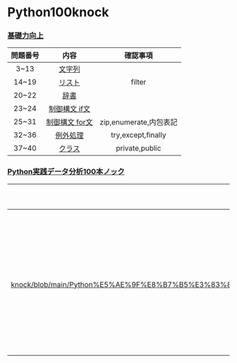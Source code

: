 # Python100knock
### [基礎力向上](https://www.youtube.com/watch?v=Gh0qRBHbnVs&t=0s)
|問題番号|内容|確認事項|
|:--:|:--:|:--:|
|3~13|[文字列]()||
|14~19|[リスト](https://github.com/kaneda0511/Python100knock/blob/main/Python100%E6%9C%AC%E3%83%8E%E3%83%83%E3%82%AF%EF%BC%88%E5%9F%BA%E7%A4%8E%E5%8A%9B%E5%90%91%E4%B8%8A%EF%BC%89/02_%E3%83%AA%E3%82%B9%E3%83%88.ipynb)|filter|
|20~22|[辞書](https://github.com/kaneda0511/Python100knock/blob/main/Python100%E6%9C%AC%E3%83%8E%E3%83%83%E3%82%AF%EF%BC%88%E5%9F%BA%E7%A4%8E%E5%8A%9B%E5%90%91%E4%B8%8A%EF%BC%89/03_%E8%BE%9E%E6%9B%B8.ipynb)||
|23~24|[制御構文 if文](https://github.com/kaneda0511/Python100knock/blob/main/Python100%E6%9C%AC%E3%83%8E%E3%83%83%E3%82%AF%EF%BC%88%E5%9F%BA%E7%A4%8E%E5%8A%9B%E5%90%91%E4%B8%8A%EF%BC%89/04_%E5%88%B6%E5%BE%A1%E6%A7%8B%E6%96%87_if%E6%96%87.ipynb)||
|25~31|[制御構文 for文](https://github.com/kaneda0511/Python100knock/blob/main/Python100%E6%9C%AC%E3%83%8E%E3%83%83%E3%82%AF%EF%BC%88%E5%9F%BA%E7%A4%8E%E5%8A%9B%E5%90%91%E4%B8%8A%EF%BC%89/05_%E5%88%B6%E5%BE%A1%E6%A7%8B%E6%96%87_for%E6%96%87.ipynb)|zip,enumerate,内包表記|
|32~36|[例外処理](https://github.com/kaneda0511/Python100knock/blob/main/Python100%E6%9C%AC%E3%83%8E%E3%83%83%E3%82%AF%EF%BC%88%E5%9F%BA%E7%A4%8E%E5%8A%9B%E5%90%91%E4%B8%8A%EF%BC%89/06_%E4%BE%8B%E5%A4%96%E5%87%A6%E7%90%86.ipynb)|try,except,finally|
|37~40|[クラス](https://github.com/kaneda0511/Python100knock/blob/main/Python100%E6%9C%AC%E3%83%8E%E3%83%83%E3%82%AF%EF%BC%88%E5%9F%BA%E7%A4%8E%E5%8A%9B%E5%90%91%E4%B8%8A%EF%BC%89/07_%E3%82%AF%E3%83%A9%E3%82%B9.ipynb)|private,public|


### [Python実践データ分析100本ノック]()
|問題番号|内容|確認事項|
|:--:|:--:|:--:|
|1~10本(https://github.com/kaneda0511/Python-knock/blob/main/Python%E5%AE%9F%E8%B7%B5%E3%83%86%E3%82%99%E3%83%BC%E3%82%BF%E5%88%86%E6%9E%90100%E6%9C%AC%E3%83%8E%E3%83%83%E3%82%AF/1%E7%AB%A0/%E3%83%8E%E3%83%83%E3%82%AF:1~10.ipynb)|ウェブからの注文数を分析|データの結合、集計(ピボットテーブル)、推移の可視化|
|||
|||
